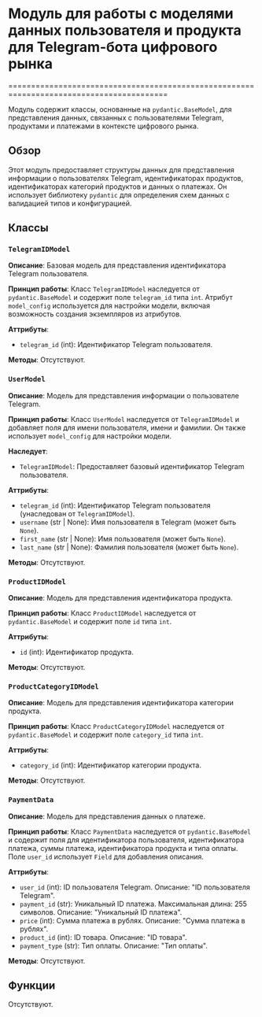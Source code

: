 # Модуль для работы с моделями данных пользователя и продукта для Telegram-бота цифрового рынка
=========================================================================================

Модуль содержит классы, основанные на `pydantic.BaseModel`, для представления данных, связанных с пользователями Telegram, продуктами и платежами в контексте цифрового рынка.

## Обзор

Этот модуль предоставляет структуры данных для представления информации о пользователях Telegram, идентификаторах продуктов, идентификаторах категорий продуктов и данных о платежах. Он использует библиотеку `pydantic` для определения схем данных с валидацией типов и конфигурацией.

## Классы

### `TelegramIDModel`

**Описание**: Базовая модель для представления идентификатора Telegram пользователя.

**Принцип работы**:
Класс `TelegramIDModel` наследуется от `pydantic.BaseModel` и содержит поле `telegram_id` типа `int`. Атрибут `model_config` используется для настройки модели, включая возможность создания экземпляров из атрибутов.

**Аттрибуты**:
- `telegram_id` (int): Идентификатор Telegram пользователя.

**Методы**:
Отсутствуют.

### `UserModel`

**Описание**: Модель для представления информации о пользователе Telegram.

**Принцип работы**:
Класс `UserModel` наследуется от `TelegramIDModel` и добавляет поля для имени пользователя, имени и фамилии. Он также использует `model_config` для настройки модели.

**Наследует**:
- `TelegramIDModel`: Предоставляет базовый идентификатор Telegram пользователя.

**Аттрибуты**:
- `telegram_id` (int): Идентификатор Telegram пользователя (унаследован от `TelegramIDModel`).
- `username` (str | None): Имя пользователя в Telegram (может быть `None`).
- `first_name` (str | None): Имя пользователя (может быть `None`).
- `last_name` (str | None): Фамилия пользователя (может быть `None`).

**Методы**:
Отсутствуют.

### `ProductIDModel`

**Описание**: Модель для представления идентификатора продукта.

**Принцип работы**:
Класс `ProductIDModel` наследуется от `pydantic.BaseModel` и содержит поле `id` типа `int`.

**Аттрибуты**:
- `id` (int): Идентификатор продукта.

**Методы**:
Отсутствуют.

### `ProductCategoryIDModel`

**Описание**: Модель для представления идентификатора категории продукта.

**Принцип работы**:
Класс `ProductCategoryIDModel` наследуется от `pydantic.BaseModel` и содержит поле `category_id` типа `int`.

**Аттрибуты**:
- `category_id` (int): Идентификатор категории продукта.

**Методы**:
Отсутствуют.

### `PaymentData`

**Описание**: Модель для представления данных о платеже.

**Принцип работы**:
Класс `PaymentData` наследуется от `pydantic.BaseModel` и содержит поля для идентификатора пользователя, идентификатора платежа, суммы платежа, идентификатора продукта и типа оплаты. Поле `user_id` использует `Field` для добавления описания.

**Аттрибуты**:
- `user_id` (int): ID пользователя Telegram. Описание: "ID пользователя Telegram".
- `payment_id` (str): Уникальный ID платежа. Максимальная длина: 255 символов. Описание: "Уникальный ID платежа".
- `price` (int): Сумма платежа в рублях. Описание: "Сумма платежа в рублях".
- `product_id` (int): ID товара. Описание: "ID товара".
- `payment_type` (str): Тип оплаты. Описание: "Тип оплаты".

**Методы**:
Отсутствуют.

## Функции
Отсутствуют.